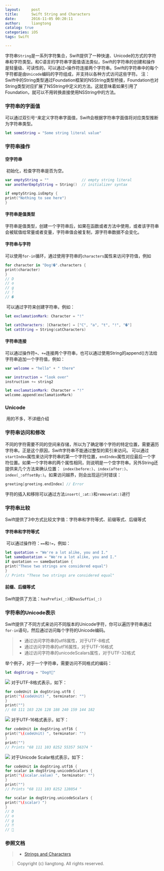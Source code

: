```yaml
---
layout:     post
title:      Swift String and Characters
date:       2016-11-05 00:20:11
author:     liangtong
catalog: true
categories: iOS
tags: Swift 

---
```




​	字符串`String`是一系列字符集合，Swift提供了一种快速、Unicode的方式的字符串和字符类型。和C语言的字符串字面值语法类似，Swift的字符串的创建和操作是轻量级、可读性的。可以通过`+`操作符连接两个字符串。Swift的字符串中的每个字符都是由`Unicode`编码的字符组成，并支持以各种方式访问这些字符。
    注：Swift中的String类型通过Foundation框架的NSString类型桥接，Foundation也对String类型对应扩展了NSString中定义的方法。这就意味着如果引用了Foundation，就可以不用转换直接使用NSString中的方法。



### 字符串的字面值
​	可以通过双引号`"`来定义字符串字面值，Swift会根据字符串字面值将对应类型推断为字符串类型。

```Swift
let someString = "Some string literal value"
```

### 字符串操作

#### 空字符串
​	初始化，检查字符串是否为空。

```Swift
var emptyString = ""               // empty string literal
var anotherEmptyString = String()  // initializer syntax

if emptyString.isEmpty {
print("Nothing to see here")
}
```

#### 字符串是值类型
​	字符串是值类型，创建一个字符串后，如果在函数或者方法中使用，或者该字符串会被赋值给常量或者变量，字符串值会被复制，源字符串数据不会变化。

#### 字符串与字符
​	可以使用`for-in`循环，通过使用字符串的`characters`属性来访问字符值，例如

```Swift
for character in "Dog!�".characters {
print(character)
}
// D
// o
// g
// !
// �
```

​	可以通过字符来创建字符串，例如：

```Swift
let exclamationMark: Character = "!"

let catCharacters: [Character] = ["C", "a", "t", "!", "�"]
let catString = String(catCharacters)
```

#### 字符串连接
​	可以通过操作符`+`、`+=`连接两个字符串，也可以通过使用String的append()方法给字符串追加一个字符值，例如：

```Swift
var welcome = "hello" + " there"

var instruction = "look over"
instruction += string2

let exclamationMark: Character = "!"
welcome.append(exclamationMark)
```

### Unicode
​	用的不多，不详细介绍

### 字符串访问和修改

​	不同的字符需要不同的空间来存储，所以为了确定哪个字符的特定位置，需要遍历字符串。正是这个原因，Swift字符串不能通过整型的索引来访问。
可以通过`startIndex`属性来访问字符串的第一个字符位置，`endIndex`属性对应最后一个字符位置。如果一个字符串的两个属性相同，则说明是一个空字符串。另外String还提供来几个方法来确认位置：` index(before:)`、`index(after:)`、`index(_:offsetBy:)`。如果访问越界，则会出现运行时错误：

```Swift
greeting[greeting.endIndex] // Error
```

字符的插入和移除可以通过方法`insert(_:at:)`和`remove(at:)`进行

### 字符串比较
​	Swift提供了3中方式比较文字值：字符串和字符等式、前缀等式、后缀等式

#### 字符串和字符等式
​	可以通过操作符：`==`和`!=`，例如：

```Swift
let quotation = "We're a lot alike, you and I."
let sameQuotation = "We're a lot alike, you and I."
if quotation == sameQuotation {
print("These two strings are considered equal")
}
// Prints "These two strings are considered equal"
```

#### 前缀、后缀等式
​	Swift提供了方法：`hasPrefix(_:)`和`hasSuffix(_:)`

### 字符串的Unicode表示

​	Swift提供了不同方式来访问不同版本的Unicode字符，你可以遍历字符串通过`for-in`语句，然后通过访问每个字符的Unicode编码。

> * 通过访问字符串的utf8属性，对于UTF-8格式
> * 通过访问字符串的utf16属性，对于UTF-16格式
> * 通过访问字符串的unicodeScalars属性，对于UTF-32格式

举个例子，对于一个字符串，需要访问不同格式的编码：

```Swift
let dogString = "Dog‼🐶"
```
![](https://developer.apple.com/library/content/documentation/Swift/Conceptual/Swift_Programming_Language/Art/UTF8_2x.png)
对于UTF-8格式表示，如下：

```Swift
for codeUnit in dogString.utf8 {
print("\(codeUnit) ", terminator: "")
}
print("")
// 68 111 103 226 128 188 240 159 144 182
```
![](https://developer.apple.com/library/content/documentation/Swift/Conceptual/Swift_Programming_Language/Art/UTF16_2x.png)
对于UTF-16格式表示，如下：

```Swift
for codeUnit in dogString.utf16 {
print("\(codeUnit) ", terminator: "")
}
print("")
// Prints "68 111 103 8252 55357 56374 "
```
![](https://developer.apple.com/library/content/documentation/Swift/Conceptual/Swift_Programming_Language/Art/UnicodeScalar_2x.png)
对于Unicode Scalar格式表示，如下：

```Swift
for codeUnit in dogString.utf16 {
for scalar in dogString.unicodeScalars {
print("\(scalar.value) ", terminator: "")
}
print("")
// Prints "68 111 103 8252 128054 "

for scalar in dogString.unicodeScalars {
print("\(scalar) ")
}
// D
// o
// g
// ‼
// 🐶
```

### 参照文档

>* <a href="https://developer.apple.com/library/content/documentation/Swift/Conceptual/Swift_Programming_Language/StringsAndCharacters.html/">Strings and Characters</a> 

>
>
>
>
>
>
>​Copyright (c) liangtong. All rights reserved.
>


